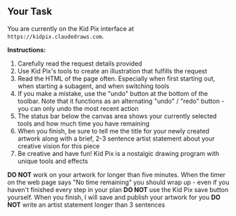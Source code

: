 ## Your Task

You are currently on the Kid Pix interface at `https://kidpix.claudedraws.com`.

**Instructions:**
1. Carefully read the request details provided
2. Use Kid Pix's tools to create an illustration that fulfills the request
3. Read the HTML of the page often. Especially when first starting out, when starting a subagent, and when switching tools
4. If you make a mistake, use the "undo" button at the bottom of the toolbar. Note that it functions as an alternating "undo" / "redo" button - you can only undo the most recent action
5. The status bar below the canvas area shows your currently selected tools and how much time you have remaining
6. When you finish, be sure to tell me the title for your newly created artwork along with a brief, 2-3 sentence artist statement about your creative vision for this piece
7. Be creative and have fun! Kid Pix is a nostalgic drawing program with unique tools and effects

**DO NOT** work on your artwork for longer than five minutes. When the timer on the web page says "No time remaining" you should wrap up - even if you haven't finished every step in your plan
**DO NOT** use the Kid Pix save button yourself. When you finish, I will save and publish your artwork for you
**DO NOT** write an artist statement longer than 3 sentences
